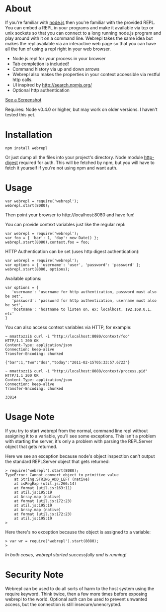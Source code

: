 About
=================
If you're familiar with [node.js](http://nodejs.org) then you're familiar with the provided REPL. You can embed a REPL in your programs and make it available via tcp or unix sockets so that you can connect to a long running node.js program and play around with it on a command line. Webrepl takes the same idea but makes the repl available via an interactive web page so that you can have all the fun of using a repl right in your web browser. 

* Node.js repl for your process in your browser
* Tab completion is included! 
* Command history via up and down arrows
* Webrepl also makes the properties in your context accessible via restful http calls. 
* UI inspired by http://search.npmjs.org/
* Optional http authentication

[See a Screenshot](https://github.com/mmattozzi/webrepl/raw/master/doc/webrepl.png)

Requires: Node v0.4.0 or higher, but may work on older versions. I haven't tested this yet.

Installation
=================

    npm install webrepl
    
Or just dump all the files into your project's directory. Node module [http-digest](https://github.com/thedjinn/node-http-digest) 
required for auth. This will be fetched by npm, but you will have to fetch it yourself if you're not using npm and want auth.

Usage
=================

    var webrepl = require('webrepl');
    webrepl.start(8080);

Then point your browser to http://localhost:8080 and have fun!

You can provide context variables just like the regular repl:
    
    var webrepl = require('webrepl');
    var foo = { 'bar': 1, 'day': new Date() };
    webrepl.start(8080).context.foo = foo;

HTTP Authentication can be set (uses http digest authentication):

    var webrepl = require('webrepl');
    var options = { 'username': 'user', 'password': 'password' };
    webrepl.start(8080, options);
    
Available options:

    var options = {
       'username': 'username for http authentication, password must also be set',
       'password': 'password for http authentication, username must also be set',
       'hostname': 'hostname to listen on. ex: localhost, 192.168.0.1, etc'
    }
    
You can also access context variables via HTTP, for example: 

    ~ mmattozzi$ curl -i "http://localhost:8080/context/foo"
    HTTP/1.1 200 OK
    Content-Type: application/json
    Connection: keep-alive
    Transfer-Encoding: chunked

    {"bar":1,"two":"dos","today":"2011-02-15T05:33:57.672Z"}
    
    ~ mmattozzi$ curl -i "http://localhost:8080/context/process.pid"
    HTTP/1.1 200 OK
    Content-Type: application/json
    Connection: keep-alive
    Transfer-Encoding: chunked

    33814
    
Usage Note
=================

If you try to start webrepl from the normal, command line repl without assigning it to a variable, you'll see 
some exceptions. This isn't a problem with starting the server, it's only a problem with parsing the REPLServer 
object that gets returned.

Here we see an exception because node's object inspection can't output the standard REPLServer object that gets returned:

    > require('webrepl').start(8080);
    TypeError: Cannot convert object to primitive value
        at String.STRING_ADD_LEFT (native)
        at isRegExp (util.js:266:14)
        at format (util.js:163:11)
        at util.js:195:19
        at Array.map (native)
        at format (util.js:172:23)
        at util.js:195:19
        at Array.map (native)
        at format (util.js:172:23)
        at util.js:195:19
    >
    
Here there's no exception because the object is assigned to a variable:

    > var wr = require('webrepl').start(8080);
    >
    
*In both cases, webrepl started successfully and is running!*

Security Note
=================

Webrepl can be used to do all sorts of harm to the host system using the require keyword. Think twice, then a 
few more times before exposing webrepl to the world. Optional auth can be used to prevent unwanted access,
but the connection is still insecure/unencrypted. 


